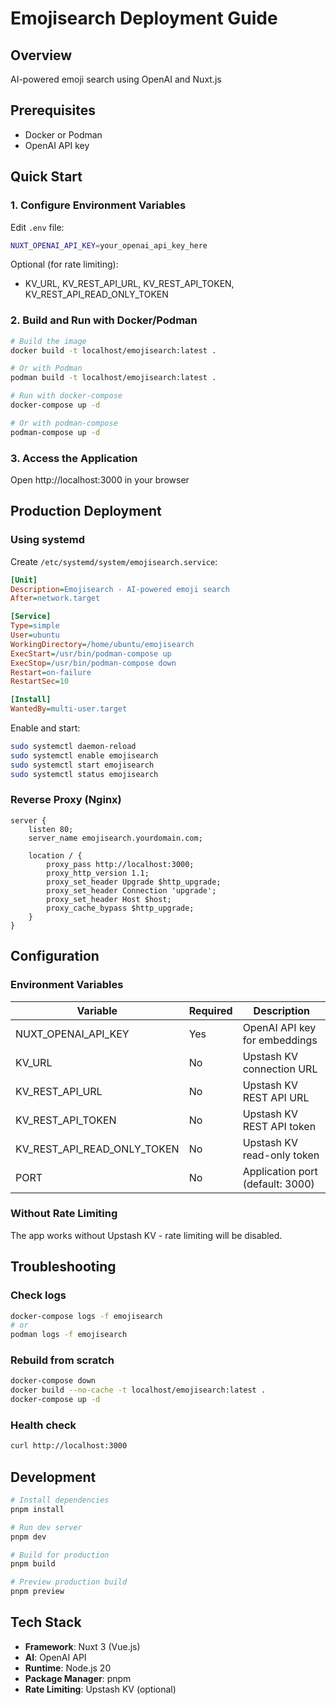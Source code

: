 # Emojisearch Deployment Guide

## Overview
AI-powered emoji search using OpenAI and Nuxt.js

## Prerequisites
- Docker or Podman
- OpenAI API key

## Quick Start

### 1. Configure Environment Variables

Edit `.env` file:
```bash
NUXT_OPENAI_API_KEY=your_openai_api_key_here
```

Optional (for rate limiting):
- KV_URL, KV_REST_API_URL, KV_REST_API_TOKEN, KV_REST_API_READ_ONLY_TOKEN

### 2. Build and Run with Docker/Podman

```bash
# Build the image
docker build -t localhost/emojisearch:latest .

# Or with Podman
podman build -t localhost/emojisearch:latest .

# Run with docker-compose
docker-compose up -d

# Or with podman-compose
podman-compose up -d
```

### 3. Access the Application

Open http://localhost:3000 in your browser

## Production Deployment

### Using systemd

Create `/etc/systemd/system/emojisearch.service`:

```ini
[Unit]
Description=Emojisearch - AI-powered emoji search
After=network.target

[Service]
Type=simple
User=ubuntu
WorkingDirectory=/home/ubuntu/emojisearch
ExecStart=/usr/bin/podman-compose up
ExecStop=/usr/bin/podman-compose down
Restart=on-failure
RestartSec=10

[Install]
WantedBy=multi-user.target
```

Enable and start:
```bash
sudo systemctl daemon-reload
sudo systemctl enable emojisearch
sudo systemctl start emojisearch
sudo systemctl status emojisearch
```

### Reverse Proxy (Nginx)

```nginx
server {
    listen 80;
    server_name emojisearch.yourdomain.com;

    location / {
        proxy_pass http://localhost:3000;
        proxy_http_version 1.1;
        proxy_set_header Upgrade $http_upgrade;
        proxy_set_header Connection 'upgrade';
        proxy_set_header Host $host;
        proxy_cache_bypass $http_upgrade;
    }
}
```

## Configuration

### Environment Variables

| Variable | Required | Description |
|----------|----------|-------------|
| NUXT_OPENAI_API_KEY | Yes | OpenAI API key for embeddings |
| KV_URL | No | Upstash KV connection URL |
| KV_REST_API_URL | No | Upstash KV REST API URL |
| KV_REST_API_TOKEN | No | Upstash KV REST API token |
| KV_REST_API_READ_ONLY_TOKEN | No | Upstash KV read-only token |
| PORT | No | Application port (default: 3000) |

### Without Rate Limiting

The app works without Upstash KV - rate limiting will be disabled.

## Troubleshooting

### Check logs
```bash
docker-compose logs -f emojisearch
# or
podman logs -f emojisearch
```

### Rebuild from scratch
```bash
docker-compose down
docker build --no-cache -t localhost/emojisearch:latest .
docker-compose up -d
```

### Health check
```bash
curl http://localhost:3000
```

## Development

```bash
# Install dependencies
pnpm install

# Run dev server
pnpm dev

# Build for production
pnpm build

# Preview production build
pnpm preview
```

## Tech Stack

- **Framework**: Nuxt 3 (Vue.js)
- **AI**: OpenAI API
- **Runtime**: Node.js 20
- **Package Manager**: pnpm
- **Rate Limiting**: Upstash KV (optional)
